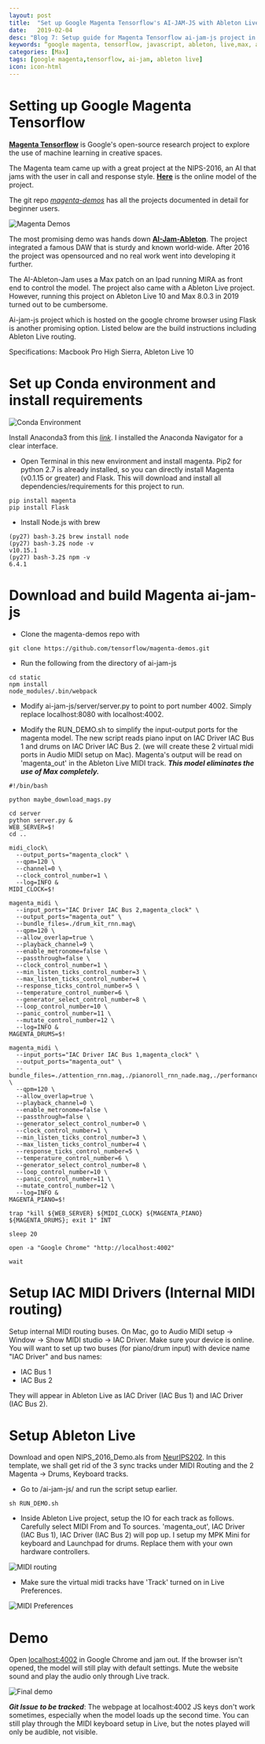 ```yaml
---
layout: post
title:  "Set up Google Magenta Tensorflow's AI-JAM-JS with Ableton Live"
date:   2019-02-04
desc: "Blog 7: Setup guide for Magenta Tensorflow ai-jam-js project in Ableton Live"
keywords: “google magenta, tensorflow, javascript, ableton, live,max, audio engineering, art, music, music technology, computer science, internet, artificial intelligence, machine learning,music production, midi, ai-duet"
categories: [Max]
tags: [google magenta,tensorflow, ai-jam, ableton live]
icon: icon-html
---
```


# **Setting up Google Magenta Tensorflow**

[**Magenta Tensorflow**](https://magenta.tensorflow.org/) is Google's open-source research project to explore the use of machine learning in creative spaces.

The Magenta team came up with a great project at the NIPS-2016, an AI that jams with the user in call and response style. [**Here**](https://experiments.withgoogle.com/ai-duet) is the online model of the project. 

The git repo [*magenta-demos*](https://github.com/tensorflow/magenta-demos) has all the projects documented in detail for beginner users. 

<img src="{{ site.baseurl }}/static/assets/img/blog/magenta/magenta-demos.png" alt="Magenta Demos" class="center" />

The most promising demo was hands down [**AI-Jam-Ableton**](https://github.com/tensorflow/magenta-demos/tree/master/ai-jam-ableton). The project integrated a famous DAW that is sturdy and known world-wide. After 2016 the project was opensourced and no real work went into developing it further.

The AI-Ableton-Jam uses a Max patch on an Ipad running MIRA as front end to control  the model. The project also came with a Ableton Live project. However, running this project on Ableton Live 10 and Max 8.0.3 in 2019 turned out to be cumbersome. 

Ai-jam-js project which is hosted on the google chrome browser using Flask is another promising option. Listed below are the build instructions including Ableton Live routing. 

Specifications: Macbook Pro High Sierra, Ableton Live 10
# Set up Conda environment and install requirements

<img src="{{ site.baseurl }}/static/assets/img/blog/magenta/conda-env.png" alt="Conda Environment" class="center" />

Install Anaconda3 from this [*link*](https://www.anaconda.com/distribution/). I installed the Anaconda Navigator for a clear interface. 

* Open Terminal in this new environment and install magenta. Pip2 for python 2.7 is already installed, so you can directly install Magenta (v0.1.15 or greater) and Flask. This will download and install all dependencies/requirements for this project to run.

```
pip install magenta
pip install Flask
```

* Install Node.js with brew

```
(py27) bash-3.2$ brew install node
(py27) bash-3.2$ node -v
v10.15.1
(py27) bash-3.2$ npm -v
6.4.1 
```


# Download and build Magenta ai-jam-js

* Clone the magenta-demos repo with 

```git clone https://github.com/tensorflow/magenta-demos.git```

* Run the following from the directory of ai-jam-js

```
cd static
npm install
node_modules/.bin/webpack
```

* Modify ai-jam-js/server/server.py to point to port number 4002. Simply replace localhost:8080 with localhost:4002.


* Modify the RUN\_DEMO.sh to simplify the input-output ports for the magenta model. The new script reads piano input on IAC Driver IAC Bus 1 and drums on IAC Driver IAC Bus 2. (we will create these 2 virtual midi ports in Audio MIDI setup on Mac). Magenta's output will be read on 'magenta_out' in the Ableton Live MIDI track. ***This model eliminates the use of Max completely.***

```
#!/bin/bash

python maybe_download_mags.py

cd server
python server.py &
WEB_SERVER=$!
cd ..

midi_clock\
  --output_ports="magenta_clock" \
  --qpm=120 \
  --channel=0 \
  --clock_control_number=1 \
  --log=INFO &
MIDI_CLOCK=$!

magenta_midi \
  --input_ports="IAC Driver IAC Bus 2,magenta_clock" \
  --output_ports="magenta_out" \
  --bundle_files=./drum_kit_rnn.mag\
  --qpm=120 \
  --allow_overlap=true \
  --playback_channel=9 \
  --enable_metronome=false \
  --passthrough=false \
  --clock_control_number=1 \
  --min_listen_ticks_control_number=3 \
  --max_listen_ticks_control_number=4 \
  --response_ticks_control_number=5 \
  --temperature_control_number=6 \
  --generator_select_control_number=8 \
  --loop_control_number=10 \
  --panic_control_number=11 \
  --mutate_control_number=12 \
  --log=INFO &
MAGENTA_DRUMS=$!

magenta_midi \
  --input_ports="IAC Driver IAC Bus 1,magenta_clock" \
  --output_ports="magenta_out" \
  --bundle_files=./attention_rnn.mag,./pianoroll_rnn_nade.mag,./performance.mag \
  --qpm=120 \
  --allow_overlap=true \
  --playback_channel=0 \
  --enable_metronome=false \
  --passthrough=false \
  --generator_select_control_number=0 \
  --clock_control_number=1 \
  --min_listen_ticks_control_number=3 \
  --max_listen_ticks_control_number=4 \
  --response_ticks_control_number=5 \
  --temperature_control_number=6 \
  --generator_select_control_number=8 \
  --loop_control_number=10 \
  --panic_control_number=11 \
  --mutate_control_number=12 \
  --log=INFO &
MAGENTA_PIANO=$!

trap "kill ${WEB_SERVER} ${MIDI_CLOCK} ${MAGENTA_PIANO} ${MAGENTA_DRUMS}; exit 1" INT

sleep 20

open -a "Google Chrome" "http://localhost:4002"

wait

```


# Setup IAC MIDI Drivers (Internal MIDI routing)

Setup internal MIDI routing buses. On Mac, go to Audio MIDI setup -> Window -> Show MIDI studio -> IAC Driver. Make sure your device is online.  You will want to set up two buses (for piano/drum input) with device name "IAC Driver" and bus names:

* IAC Bus 1
* IAC Bus 2

They will appear in Ableton Live as IAC Driver (IAC Bus 1) and IAC Driver (IAC Bus 2).


# Setup Ableton Live

Download and open NIPS\_2016\_Demo.als from [NeurIPS202](https://github.com/tnn1t1s/NeurIPS202). In this template, we shall get rid of the 3 sync tracks under MIDI Routing and the 2 Magenta -> Drums, Keyboard tracks.

* Go to /ai-jam-js/ and run the script setup earlier. 
```
sh RUN_DEMO.sh
```

* Inside Ableton Live project, setup the IO for each track as follows. Carefully select MIDI From and To sources. 'magenta_out', IAC Driver (IAC Bus 1), IAC Driver (IAC Bus 2) will pop up. I setup my MPK Mini for keyboard and Launchpad for drums. Replace them with your own hardware controllers.

<img src="{{ site.baseurl }}/static/assets/img/blog/magenta/live-track-routing.png" alt="MIDI routing" class="center" />


* Make sure the virtual midi tracks have 'Track' turned on in Live Preferences. 

<img src="{{ site.baseurl }}/static/assets/img/blog/magenta/midi-track-preferences.png" alt="MIDI Preferences" class="center" />


# Demo
Open [localhost:4002](http://localhost:4002) in Google Chrome and jam out. If the browser isn't opened, the model will still play with default settings. Mute the website sound and play the audio only through Live track.

<img src="{{ site.baseurl }}/static/assets/img/blog/magenta/demo.png" alt="Final demo" class="center" />

***Git Issue to be tracked***: The webpage at localhost:4002 JS keys don't work sometimes, especially when the model loads up the second time. You can still play through the MIDI keyboard setup in Live, but the notes played will only be audible, not visible. 

